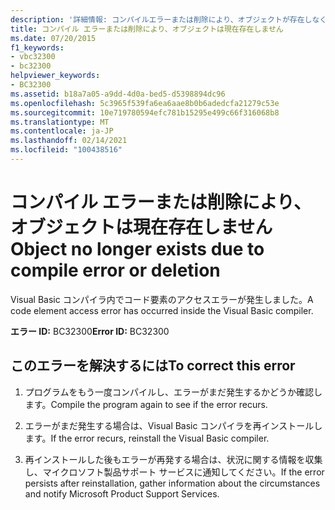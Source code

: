 ```yaml
---
description: '詳細情報: コンパイルエラーまたは削除により、オブジェクトが存在しなくなりました'
title: コンパイル エラーまたは削除により、オブジェクトは現在存在しません
ms.date: 07/20/2015
f1_keywords:
- vbc32300
- bc32300
helpviewer_keywords:
- BC32300
ms.assetid: b18a7a05-a9dd-4d0a-bed5-d5398894dc96
ms.openlocfilehash: 5c3965f539fa6ea6aae8b0b6adedcfa21279c53e
ms.sourcegitcommit: 10e719780594efc781b15295e499c66f316068b8
ms.translationtype: MT
ms.contentlocale: ja-JP
ms.lasthandoff: 02/14/2021
ms.locfileid: "100438516"
---
```

# <a name="object-no-longer-exists-due-to-compile-error-or-deletion"></a><span data-ttu-id="68986-103">コンパイル エラーまたは削除により、オブジェクトは現在存在しません</span><span class="sxs-lookup"><span data-stu-id="68986-103">Object no longer exists due to compile error or deletion</span></span>

<span data-ttu-id="68986-104">Visual Basic コンパイラ内でコード要素のアクセスエラーが発生しました。</span><span class="sxs-lookup"><span data-stu-id="68986-104">A code element access error has occurred inside the Visual Basic compiler.</span></span>  
  
 <span data-ttu-id="68986-105">**エラー ID:** BC32300</span><span class="sxs-lookup"><span data-stu-id="68986-105">**Error ID:** BC32300</span></span>  
  
## <a name="to-correct-this-error"></a><span data-ttu-id="68986-106">このエラーを解決するには</span><span class="sxs-lookup"><span data-stu-id="68986-106">To correct this error</span></span>  
  
1. <span data-ttu-id="68986-107">プログラムをもう一度コンパイルし、エラーがまだ発生するかどうか確認します。</span><span class="sxs-lookup"><span data-stu-id="68986-107">Compile the program again to see if the error recurs.</span></span>  
  
2. <span data-ttu-id="68986-108">エラーがまだ発生する場合は、Visual Basic コンパイラを再インストールします。</span><span class="sxs-lookup"><span data-stu-id="68986-108">If the error recurs, reinstall the Visual Basic compiler.</span></span>  
  
3. <span data-ttu-id="68986-109">再インストールした後もエラーが再発する場合は、状況に関する情報を収集し、マイクロソフト製品サポート サービスに通知してください。</span><span class="sxs-lookup"><span data-stu-id="68986-109">If the error persists after reinstallation, gather information about the circumstances and notify Microsoft Product Support Services.</span></span>  
